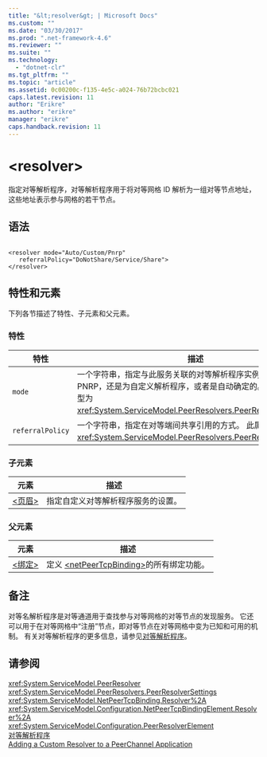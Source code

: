 ```yaml
---
title: "&lt;resolver&gt; | Microsoft Docs"
ms.custom: ""
ms.date: "03/30/2017"
ms.prod: ".net-framework-4.6"
ms.reviewer: ""
ms.suite: ""
ms.technology: 
  - "dotnet-clr"
ms.tgt_pltfrm: ""
ms.topic: "article"
ms.assetid: 0c00200c-f135-4e5c-a024-76b72bcbc021
caps.latest.revision: 11
author: "Erikre"
ms.author: "erikre"
manager: "erikre"
caps.handback.revision: 11
---
```

# &lt;resolver&gt;
指定对等解析程序，对等解析程序用于将对等网格 ID 解析为一组对等节点地址，这些地址表示参与网格的若干节点。  
  
## 语法  
  
```  
  
<resolver mode="Auto/Custom/Pnrp"  
   referralPolicy="DoNotShare/Service/Share">  
</resolver>  
```  
  
## 特性和元素  
 下列各节描述了特性、子元素和父元素。  
  
### 特性  
  
|特性|描述|  
|--------|--------|  
|`mode`|一个字符串，指定与此服务关联的对等解析程序实例是特定于 PNRP，还是为自定义解析程序，或者是自动确定的。  此属性的类型为 <xref:System.ServiceModel.PeerResolvers.PeerResolverMode>。|  
|`referralPolicy`|一个字符串，指定在对等端间共享引用的方式。  此属性的类型为 <xref:System.ServiceModel.PeerResolvers.PeerReferralPolicy>。|  
  
### 子元素  
  
|元素|描述|  
|--------|--------|  
|[\<页眉\>](../../../../../docs/framework/configure-apps/file-schema/wcf/headers.md)|指定自定义对等解析程序服务的设置。|  
  
### 父元素  
  
|元素|描述|  
|--------|--------|  
|[\<绑定\>](../../../../../docs/framework/misc/binding.md)|定义 [\<netPeerTcpBinding\>](../../../../../docs/framework/configure-apps/file-schema/wcf/netpeertcpbinding.md)的所有绑定功能。|  
  
## 备注  
 对等名解析程序是对等通道用于查找参与对等网格的对等节点的发现服务。  它还可以用于在对等网格中“注册”节点，即对等节点在对等网格中变为已知和可用的机制。  有关对等解析程序的更多信息，请参见[对等解析程序](../../../../../docs/framework/wcf/feature-details/peer-resolvers.md)。  
  
## 请参阅  
 <xref:System.ServiceModel.PeerResolver>   
 <xref:System.ServiceModel.PeerResolvers.PeerResolverSettings>   
 <xref:System.ServiceModel.NetPeerTcpBinding.Resolver%2A>   
 <xref:System.ServiceModel.Configuration.NetPeerTcpBindingElement.Resolver%2A>   
 <xref:System.ServiceModel.Configuration.PeerResolverElement>   
 [对等解析程序](../../../../../docs/framework/wcf/feature-details/peer-resolvers.md)   
 [Adding a Custom Resolver to a PeerChannel Application](http://msdn.microsoft.com/zh-cn/12aa3787-2962-439c-ad27-46523c8b0419)